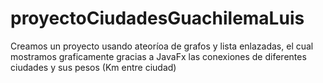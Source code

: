 # proyectoCiudadesGuachilemaLuis
Creamos un proyecto usando ateoríoa de grafos y lista enlazadas, el cual mostramos graficamente gracias a JavaFx las conexiones de diferentes ciudades y sus pesos (Km entre ciudad)
